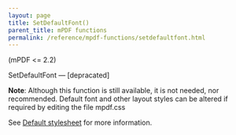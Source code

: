 ```yaml
---
layout: page
title: SetDefaultFont()
parent_title: mPDF functions
permalink: /reference/mpdf-functions/setdefaultfont.html
---
```


<div id="bpmbook" class="bpmbook" style="direction:ltr;">
<div class="topic_user_field">
<div id="U0">
<p>(mPDF &lt;= 2.2)</p>
<p>SetDefaultFont — [depracated]</p>

<div class="alert alert-info" role="alert"><b>Note</b>: Although this function is still available, it is not needed, nor recommended. Default font and other layout styles can be altered if required by editing the file mpdf.css

See <a href="/css-stylesheets/default-stylesheet.html">Default stylesheet</a> for more information.</div>
<p>&nbsp;</p>
</div>
</div>

